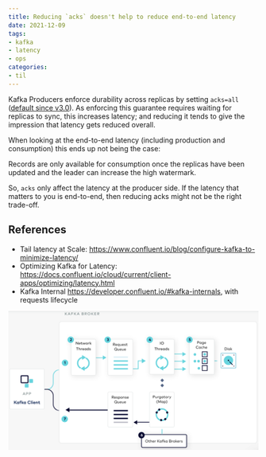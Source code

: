 ```yaml
---
title: Reducing `acks` doesn't help to reduce end-to-end latency
date: 2021-12-09
tags:
- kafka
- latency
- ops
categories: 
- til
---
```


Kafka Producers enforce durability across replicas by setting `acks=all` ([default since v3.0](/til/kafka-v3-idea)).
As enforcing this guarantee requires waiting for replicas to sync, this increases latency; and reducing it tends to give the impression that latency gets reduced overall.

<!--more-->
When looking at the end-to-end latency (including production and consumption) this ends up not being the case: 

Records are only available for consumption once the replicas have been updated and the leader can increase the high watermark.

So, `acks` only affect the latency at the producer side.
If the latency that matters to you is end-to-end, then reducing acks might not be the right trade-off. 

## References

- Tail latency at Scale: https://www.confluent.io/blog/configure-kafka-to-minimize-latency/
- Optimizing Kafka for Latency: https://docs.confluent.io/cloud/current/client-apps/optimizing/latency.html
- Kafka Internal https://developer.confluent.io/#kafka-internals, with requests lifecycle

![Screenshot from request lifecycle](request-lifecycle.png)

